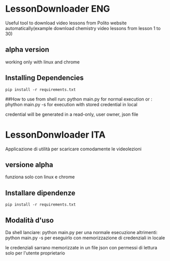# LessonDownloader ENG

Useful tool to download video lessons from Polito website automatically(example download chemistry video lessons from lesson 1 to 30)

## alpha version
working only with linux and chrome

## Installing Dependencies
    pip install -r requirements.txt
##How to use
from shell run:
	python main.py
for normal execution
or :
	phython main.py -s
for execution with stored credential in local

credential will be generated in a read-only, user owner, json file
 
# LessonDonwloader ITA
 
Applicazione di utilità per scaricare comodamente le videolezioni

## versione alpha
funziona solo con linux e chrome

## Installare dipendenze
    pip install -r requirements.txt

## Modalità d'uso
Da shell lanciare:
	python main.py
per una normale esecuzione
altrimenti:
	python main.py -s
per eseguirlo con memorizzazione di credenziali in locale

le credenziali sarrano memorizzate in un file json con permessi di lettura solo per l'utente proprietario

